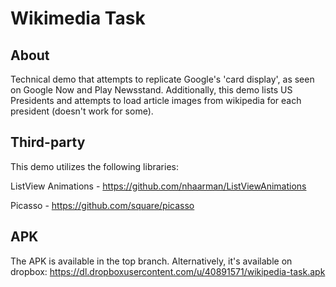 # Wikimedia Task


## About

Technical demo that attempts to replicate Google's 'card display', as seen on Google Now and Play Newsstand. Additionally, this demo lists US Presidents and attempts to load article images from wikipedia for each president (doesn't work for some).

## Third-party

This demo utilizes the following libraries:

ListView Animations - https://github.com/nhaarman/ListViewAnimations

Picasso - https://github.com/square/picasso


## APK

The APK is available in the top branch. Alternatively, it's available on dropbox: https://dl.dropboxusercontent.com/u/40891571/wikipedia-task.apk
